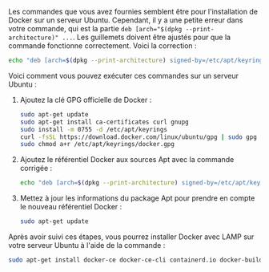 Les commandes que vous avez fournies semblent être pour l'installation de Docker sur un serveur Ubuntu. Cependant, il y a une petite erreur dans votre commande, qui est la partie `deb [arch="$(dpkg --print-architecture)" ...`. Les guillemets doivent être ajustés pour que la commande fonctionne correctement. Voici la correction :

```bash
echo "deb [arch=$(dpkg --print-architecture) signed-by=/etc/apt/keyrings/docker.gpg] https://download.docker.com/linux/ubuntu $(lsb_release -cs) stable" | sudo tee /etc/apt/sources.list.d/docker.list > /dev/null
```

Voici comment vous pouvez exécuter ces commandes sur un serveur Ubuntu :

1. Ajoutez la clé GPG officielle de Docker :

   ```bash
   sudo apt-get update
   sudo apt-get install ca-certificates curl gnupg
   sudo install -m 0755 -d /etc/apt/keyrings
   curl -fsSL https://download.docker.com/linux/ubuntu/gpg | sudo gpg --dearmor -o /etc/apt/keyrings/docker.gpg
   sudo chmod a+r /etc/apt/keyrings/docker.gpg
   ```

2. Ajoutez le référentiel Docker aux sources Apt avec la commande corrigée :

   ```bash
   echo "deb [arch=$(dpkg --print-architecture) signed-by=/etc/apt/keyrings/docker.gpg] https://download.docker.com/linux/ubuntu $(lsb_release -cs) stable" | sudo tee /etc/apt/sources.list.d/docker.list > /dev/null
   ```

3. Mettez à jour les informations du package Apt pour prendre en compte le nouveau référentiel Docker :

   ```bash
   sudo apt-get update
   ```

Après avoir suivi ces étapes, vous pourrez installer Docker avec LAMP sur votre serveur Ubuntu à l'aide de la commande :
   ```bash
   sudo apt-get install docker-ce docker-ce-cli containerd.io docker-buildx-plugin docker-compose-plugin
   ```
